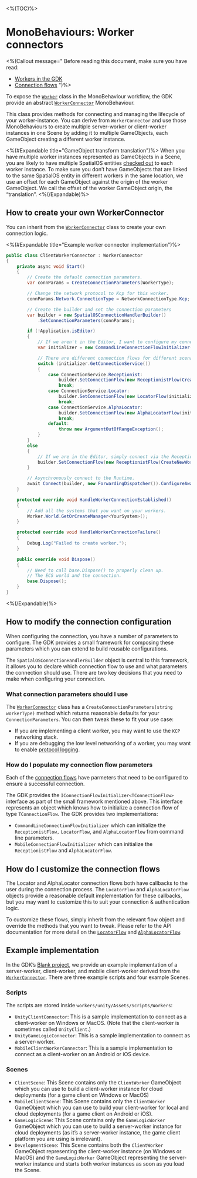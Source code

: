 <%(TOC)%>

# MonoBehaviours: Worker connectors

<%(Callout message="
Before reading this document, make sure you have read:

  * [Workers in the GDK]({{urlRoot}}/reference/concepts/worker)
  * [Connection flows]({{urlRoot}}/reference/concepts/connection-flows)
")%>

To expose the [`Worker`]({{urlRoot}}/api/core/worker) class in the MonoBehaviour workflow, the GDK provide an abstract [`WorkerConnector`]({{urlRoot}}/api/core/worker-connector) MonoBehaviour.

This class provides methods for connecting and managing the lifecycle of your worker-instance. You can derive from `WorkerConnector` and use those MonoBehaviours to create multiple server-worker or client-worker instances in one Scene by adding it to multiple GameObjects, each GameObject creating a different worker instance.

<%(#Expandable title="GameObject transform translation")%>
When you have multiple worker instances represented as GameObjects in a Scene, you are likely to have multiple SpatialOS entities [checked out]({{urlRoot}}/reference/glossary#authority) to each worker instance. To make sure you don’t have GameObjects that are linked to the same SpatialOS entity in different workers in the same location, we use an offset for each GameObject against the origin of the worker GameObject. We call the offset of the worker GameObject origin, the “translation”.
<%(/Expandable)%>

## How to create your own WorkerConnector

You can inherit from the [`WorkerConnector`]({{urlRoot}}/api/core/worker-connector) class to create your own connection logic.

<%(#Expandable title="Example worker connector implementation")%>

```csharp
public class ClientWorkerConnector : WorkerConnector
{
    private async void Start()
    {
        // Create the default connection parameters.
        var connParams = CreateConnectionParameters(WorkerType);

        // Change the network protocol to Kcp for this worker.
        connParams.Network.ConnectionType = NetworkConnectionType.Kcp;

        // Create the builder and set the connection parameters
        var builder = new SpatialOSConnectionHandlerBuilder()
            .SetConnectionParameters(connParams);

        if (!Application.isEditor)
        {
            // If we aren't in the Editor, I want to configure my connection via the command line.
            var initializer = new CommandLineConnectionFlowInitializer();

            // There are different connection flows for different scenarios.
            switch (initializer.GetConnectionService())
            {
                case ConnectionService.Receptionist:
                    builder.SetConnectionFlow(new ReceptionistFlow(CreateNewWorkerId(WorkerType), initializer));
                    break;
                case ConnectionService.Locator:
                    builder.SetConnectionFlow(new LocatorFlow(initializer));
                    break;
                case ConnectionService.AlphaLocator:
                    builder.SetConnectionFlow(new AlphaLocatorFlow(initializer));
                    break;
                default:
                    throw new ArgumentOutOfRangeException();
            }
        }
        else
        {
            // If we are in the Editor, simply connect via the Receptionist.
            builder.SetConnectionFlow(new ReceptionistFlow(CreateNewWorkerId(WorkerType)));
        }

        // Asynchronously connect to the Runtime.
        await Connect(builder, new ForwardingDispatcher()).ConfigureAwait(false);
    }

    protected override void HandleWorkerConnectionEstablished()
    {
        // Add all the systems that you want on your workers.
        Worker.World.GetOrCreateManager<YourSystem>();
    }

    protected override void HandleWorkerConnectionFailure()
    {
        Debug.Log("Failed to create worker.");
    }

    public override void Dispose()
    {
        // Need to call base.Dispose() to properly clean up.
        // The ECS world and the connection.
        base.Dispose();
    }
}
```

<%(/Expandable)%>

## How to modify the connection configuration

When configuring the connection, you have a number of parameters to configure. The GDK provides a small framework for composing these parameters which you can extend to build reusable configurations.

The `SpatialOSConnectionHandlerBuilder` object is central to this framework, it allows you to declare which connection flow to use and what parameters the connection should use. There are two key decisions that you need to make when configuring your connection.

### What connection parameters should I use

The [`WorkerConnector`]({{urlRoot}}/api/core/worker-connector) class has a `CreateConnectionParameters(string workerType)` method which returns reasonable defaults for your `ConnectionParameters`. You can then tweak these to fit your use case:

- If you are implementing a client worker, you may want to use the `KCP` networking stack.
- If you are debugging the low level networking of a worker, you may want to enable [protocol logging](https://docs.improbable.io/reference/latest/shared/debugging#protocol-logging).

### How do I populate my connection flow parameters

Each of the [connection flows]({{urlRoot}}/reference/concepts/connection-flows) have parmeters that need to be configured to ensure a successful connection.

The GDK provides the `IConnectionFlowInitializer<TConnectionFlow>` interface as part of the small framework mentioned above. This interface represents an object which knows how to initialize a connection flow of type `TConnectionFlow`. The GDK provides two implementations:

- `CommandLineConnectionFlowInitializer` which can initialize the `ReceptionistFlow,` `LocatorFlow`, and `AlphaLocatorFlow` from command line parameters.
- `MobileConnectionFlowInitializer` which can initialize the `ReceptionistFlow` and `AlphaLocatorFlow`.

## How do I customize the connection flows

The Locator and AlphaLocator connection flows both have callbacks to the user during the connection process. The `LocatorFlow` and `AlphaLocatorFlow` objects provide a reasonable default implementation for these callbacks, but you may want to customize this to suit your connection & authentication logic. 

To customize these flows, simply inherit from the relevant flow object and override the methods that you want to tweak. Please refer to the API documentation for more detail on the [`LocatorFlow`]({{urlRoot}}/api/core/locator-flow) and [`AlphaLocatorFlow`]({{urlRoot}}/api/core/alpha-locator-flow).


## Example implementation

In the GDK’s [Blank project](https://github.com/spatialos/gdk-for-unity-blank-project), we provide an example implementation of a server-worker, client-worker, and mobile client-worker derived from the [`WorkerConnector`]({{urlRoot}}/api/core/worker-connector). There are three example scripts and four example Scenes.

### Scripts

The scripts are stored inside `workers/unity/Assets/Scripts/Workers`:

* `UnityClientConnector`: This is a sample implementation to connect as a client-worker on Windows or MacOS. (Note that the client-worker is sometimes called `UnityClient`.)
* `UnityGameLogicConnector`: This is a sample implementation to connect as a server-worker.
* `MobileClientWorkerConnector`: This is a sample implementation to connect as a client-worker on an Android or iOS device.

### Scenes

* `ClientScene`: This Scene contains only the `ClientWorker` GameObject which you can use to build a client-worker instance for cloud deployments (for a game client on Windows or MacOS)
* `MobileClientScene`: This Scene contains only the `ClientWorker` GameObject which you can use to build your client-worker for local and cloud deployments (for a game client on Android or iOS).
* `GameLogicScene`: This Scene contains only the `GameLogicWorker` GameObject which you can use to build a server-worker instance for cloud deployments (as it’s a server-worker instance, the game client platform you are using is irrelevant).
* `DevelopmentScene`: This Scene contains both the `ClientWorker` GameObject representing the client-worker instance (on Windows or MacOS) and the `GameLogicWorker` GameObject representing the server-worker instance and starts both worker instances as soon as you load the Scene.